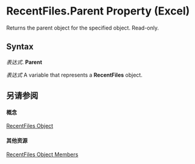 
# RecentFiles.Parent Property (Excel)

Returns the parent object for the specified object. Read-only.


## Syntax

 _表达式_. **Parent**

 _表达式_ A variable that represents a **RecentFiles** object.


## 另请参阅


#### 概念


[RecentFiles Object](e33ae942-0444-0631-be08-386366b6ebdb.md)
#### 其他资源


[RecentFiles Object Members](http://msdn.microsoft.com/library/3f43e601-21ee-c8f8-890f-5d3d3d39d252%28Office.15%29.aspx)